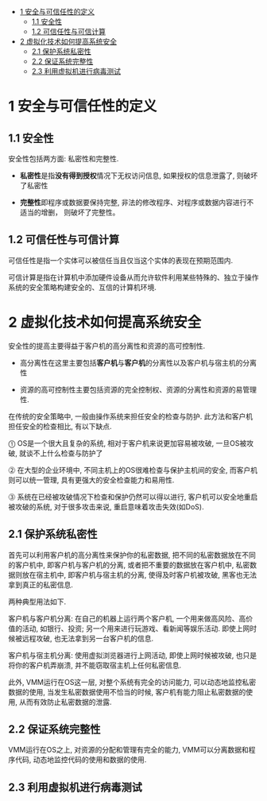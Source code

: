
<!-- @import "[TOC]" {cmd="toc" depthFrom=1 depthTo=6 orderedList=false} -->

<!-- code_chunk_output -->

* [1 安全与可信任性的定义](#1-安全与可信任性的定义)
	* [1.1 安全性](#11-安全性)
	* [1.2 可信任性与可信计算](#12-可信任性与可信计算)
* [2 虚拟化技术如何提高系统安全](#2-虚拟化技术如何提高系统安全)
	* [2.1 保护系统私密性](#21-保护系统私密性)
	* [2.2 保证系统完整性](#22-保证系统完整性)
	* [2.3 利用虚拟机进行病毒测试](#23-利用虚拟机进行病毒测试)

<!-- /code_chunk_output -->

# 1 安全与可信任性的定义

## 1.1 安全性

安全性包括两方面: 私密性和完整性. 

- **私密性**是指**没有得到授权**情况下无权访问信息, 如果授权的信息泄露了, 则破坏了私密性

- **完整性**即程序或数据要保持完整, 非法的修改程序、对程序或数据内容进行不适当的增删， 则破坏了完整性。

## 1.2 可信任性与可信计算

可信任性是指一个实体可以被信任当且仅当这个实体的表现在预期范围内. 

可信计算是指在计算机中添加硬件设备从而允许软件利用某些特殊的、独立于操作系统的安全策略构建安全的、互信的计算机环境.

# 2 虚拟化技术如何提高系统安全

安全性的提高主要得益于客户机的高分离性和资源的高可控制性. 

- 高分离性在这里主要包括**客户机**与**客户机**的分离性以及客户机与宿主机的分离性

- 资源的高可控制性主要包括资源的完全控制权、资源的分离性和资源的易管理性.

在传统的安全策略中, 一般由操作系统来担任安全的检查与防护. 此方法和客户机担任安全的检查相比, 有以下缺点.

⓵ OS是一个很大且复杂的系统, 相对于客户机来说更加容易被攻破, 一旦OS被攻破, 就谈不上什么检查与防护了

⓶ 在大型的企业环境中, 不同主机上的OS很难检查与保护主机间的安全, 而客户机则可以统一管理, 具有更强大的安全检查能力和易用性.

⓷ 系统在已经被攻破情况下检查和保护仍然可以得以进行, 客户机可以安全地重启被攻破的系统, 对于很多攻击来说, 重启意味着攻击失效(如DoS).

## 2.1 保护系统私密性

首先可以利用客户机的高分离性来保护你的私密数据, 把不同的私密数据放在不同的客户机中, 即客户机与客户机的分离, 或者把不重要的数据放在客户机中, 私密数据则放在宿主机中, 即客户机与宿主机的分离, 使得及时客户机被攻破, 黑客也无法拿到真正的私密信息. 

两种典型用法如下.

客户机与客户机分离: 在自己的机器上运行两个客户机, 一个用来做高风险、高价值的活动, 如银行、投资; 另一个用来进行玩游戏、看新闻等娱乐活动. 即使上网时候被远程攻破, 也无法拿到另一台客户机的信息.

客户机与宿主机分离: 使用虚拟浏览器进行上网活动, 即使上网时候被攻破, 也只是将你的客户机弄崩溃, 并不能窃取宿主机上任何私密信息.

此外, VMM运行在OS这一层, 对整个系统有完全的访问能力, 可以动态地监控私密数据的使用, 当发生私密数据使用不恰当的时候, 客户机有能力阻止私密数据的使用, 从而有效防止私密数据的泄露.

## 2.2 保证系统完整性

VMM运行在OS之上, 对资源的分配和管理有完全的能力, VMM可以分离数据和程序代码, 动态地监控代码的使用和数据的使用. 

## 2.3 利用虚拟机进行病毒测试

